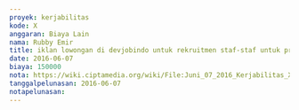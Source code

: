 ```yaml
---
proyek: kerjabilitas
kode: X
anggaran: Biaya Lain
nama: Rubby Emir
title: iklan lowongan di devjobindo untuk rekruitmen staf-staf untuk proyek kerjabilitas
date: 2016-06-07
biaya: 150000
nota: https://wiki.ciptamedia.org/wiki/File:Juni_07_2016_Kerjabilitas_X_Iklan_lowongan_devjobindo_Rubby_e.png
tanggalpelunasan: 2016-06-07
notapelunasan:
---
```

